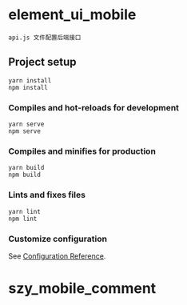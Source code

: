 # element_ui_mobile
```
api.js 文件配置后端接口
```
## Project setup
```
yarn install
npm install
```

### Compiles and hot-reloads for development
```
yarn serve
npm serve
```

### Compiles and minifies for production
```
yarn build
npm build
```

### Lints and fixes files
```
yarn lint
npm lint
```

### Customize configuration
See [Configuration Reference](https://cli.vuejs.org/config/).
# szy_mobile_comment
